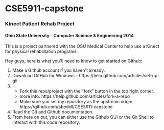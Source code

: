 CSE5911-capstone
================

<h3>Kinect Patient Rehab Project</h3>
<h4>Ohio State University - Computer Science & Engineering 2014</h4>
<p>This is a project partnered with the OSU Medical Center to help use a Kinect for physical rehabilitation programs. </p>

<p>Hey guys, here is what you'll need to know to get started on Github:</p>

<ol>
<li>Make a Github account if you haven't already.</li>
<li>Download GitHub for Windows - https://help.github.com/articles/set-up-git</li>
<li><ul><li>Fork this repo/project with the "fork" button in the top right corner. </li>
   <li>more info: https://help.github.com/articles/fork-a-repo </li>
	<li>Make sure you set my repository as the upstream origin: https://github.com/sbedell/CSE5911-capstone</li></ul>
<li>Read the Git and Github documentation.</li>
<li>From here on out, you can either use the Github GUI or the Git Shell to interact with this code repository.</li>
</ol>